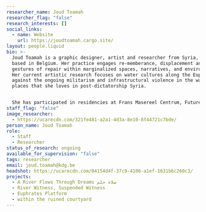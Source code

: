 ```yaml
---
researcher_name: Joud Toamah
researcher_flag: "false"
research_interests: []
social_links:
  - name: Website
    url: https://joudtoamah.cargo.site/
layout: people.liquid
bio: >-
  Joud Toamah is a graphic designer, artist and researcher from Syria, currently
  based in Belgium. Her practice engages re-memberance, displacement and
  gestures of repair within marginalized spaces, narratives, and environments.
  Her current artistic research focuses on water cultures along the Euphrates
  against the ongoing militarism and infrastructural violence in the watery
  places that she loves in post-dictatorship Syria.


  She has participated in residencies at Frans Masereel Centrum, Futures Photography, and Morpho. Her work has been presented at Photoforumpasquart, FOMU – Museum of Photography, Beursschouwburg, Globe Aroma, and Constant.
staff_flag: "false"
image_researcher:
  - https://ucarecdn.com/321fe481-a2a1-4d3a-8e10-8f44721c7bde/
person_name: Joud Toamah
role:
  - Staff
  - Researcher
status_of_research: ongoing
available_for_supervision: "false"
tags: researcher
email: joud.toamah@kdg.be
headshot: https://ucarecdn.com/04154d4f-37c9-4106-a1ef-1631b6c260c3/
projects:
  - A River Flows Through Dreams صلاة حلم
  - River Witness, Suspended Witness
  - Euphrates Platform
  - within the ruined courtyard
---
```

